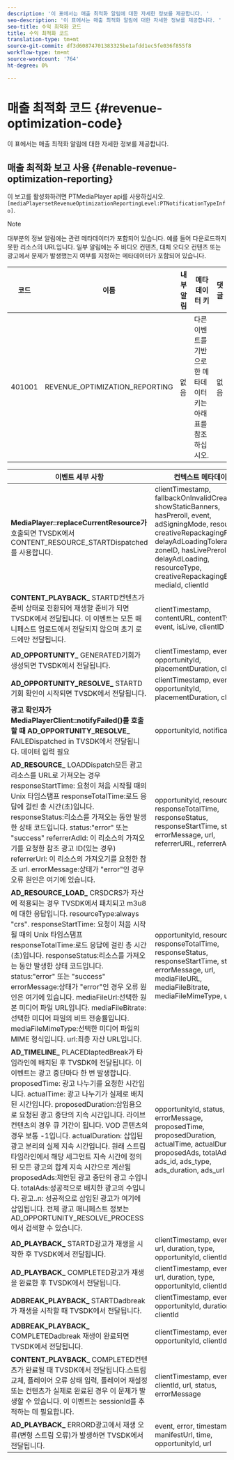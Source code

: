```yaml
---
description: '이 표에서는 매출 최적화 알림에 대한 자세한 정보를 제공합니다. '
seo-description: '이 표에서는 매출 최적화 알림에 대한 자세한 정보를 제공합니다. '
seo-title: 수익 최적화 코드
title: 수익 최적화 코드
translation-type: tm+mt
source-git-commit: df3d60874701383325be1afdd1ec5fe036f855f8
workflow-type: tm+mt
source-wordcount: '764'
ht-degree: 0%

---
```



# 매출 최적화 코드 {#revenue-optimization-code}

이 표에서는 매출 최적화 알림에 대한 자세한 정보를 제공합니다.

## 매출 최적화 보고 사용 {#enable-revenue-optimization-reporting}

이 보고를 활성화하려면 PTMediaPlayer api를 사용하십시오.`[mediaPlayersetRevenueOptimizationReportingLevel:PTNotificationTypeInfo]`.

>[!NOTE]
>
>대부분의 정보 알림에는 관련 메타데이터가 포함되어 있습니다. 예를 들어 다운로드하지 못한 리소스의 URL입니다. 일부 알림에는 주 비디오 컨텐츠, 대체 오디오 컨텐츠 또는 광고에서 문제가 발생했는지 여부를 지정하는 메타데이터가 포함되어 있습니다.

| 코드 | 이름 | 내부 알림 | 메타데이터 키 | 댓글 |
|---|---|---|---|---|
| 401001 | REVENUE_OPTIMIZATION_REPORTING | 없음 | 다른 이벤트를 기반으로 한 메타데이터 키는 아래 표를 참조하십시오. | 없음 |

| 이벤트 세부 사항 | 컨텍스트 메타데이터 |
|---|---|
| **MediaPlayer::replaceCurrentResource가** 호출되면 TVSDK에서 CONTENT_RESOURCE_STARTDispatched를 사용합니다. | clientTimestamp, fallbackOnInvalidCreative, showStaticBanners, hasPreroll, event, adSigningMode, resourceUrl, creativeRepackagingFormat, delayAdLoadingTolerance, zoneID, hasLivePreroll, delayAdLoading, resourceType, creativeRepackagingEnabled, mediaId, clientId |
| **CONTENT_PLAYBACK_** STARTD컨텐츠가 준비 상태로 전환되어 재생할 준비가 되면 TVSDK에서 전달됩니다. 이 이벤트는 모든 매니페스트 업로드에서 전달되지 않으며 초기 로드에만 전달됩니다. | clientTimestamp, contentURL, contentType, event, isLive, clientID |
| **AD_OPPORTUNITY_** GENERATED기회가 생성되면 TVSDK에서 전달됩니다. | clientTimestamp, event, opportunityId, placementDuration, clientId |
| **AD_OPPORTUNITY_RESOLVE_** STARTD기회 확인이 시작되면 TVSDK에서 전달됩니다. | clientTimestamp, event, opportunityId, placementDuration, clientId |
| **광고 확인자가 MediaPlayerClient::notifyFailed()를 호출할 때 AD_OPPORTUNITY_RESOLVE_** FAILEDispatched in TVSDK에서 전달됩니다. 데이터 입력 필요 | opportunityId, notificationAD |
| **AD_RESOURCE_** LOADDispatch모든 광고 리소스를 URL로 가져오는 경우 responseStartTime: 요청이 처음 시작될 때의 Unix 타임스탬프 responseTotalTime:로드 응답에 걸린 총 시간(초)입니다. responseStatus:리소스를 가져오는 동안 발생한 상태 코드입니다. status:&quot;error&quot; 또는 &quot;success&quot; referrerAdId: 이 리소스의 가져오기를 요청한 참조 광고 ID(있는 경우) referrerUrl: 이 리소스의 가져오기를 요청한 참조 url. errorMessage:상태가 &quot;error&quot;인 경우 오류 원인은 여기에 있습니다. | opportunityId, resourceType, responseTotalTime, responseStatus, responseStartTime, status, errorMessage, url, referrerURL, referrerAdId |
| **AD_RESOURCE_LOAD_** CRSDCRS가 자산에 적용되는 경우 TVSDK에서 패치되고 m3u8에 대한 응답입니다. resourceType:always &quot;crs&quot;. responseStartTime: 요청이 처음 시작될 때의 Unix 타임스탬프 responseTotalTime:로드 응답에 걸린 총 시간(초)입니다. responseStatus:리소스를 가져오는 동안 발생한 상태 코드입니다. status:&quot;error&quot; 또는 &quot;success&quot; errorMessage:상태가 &quot;error&quot;인 경우 오류 원인은 여기에 있습니다. mediaFileUrl:선택한 원본 미디어 파일 URL입니다. mediaFileBitrate:선택한 미디어 파일의 비트 전송률입니다. mediaFileMimeType:선택한 미디어 파일의 MIME 형식입니다. url:최종 자산 URL입니다. | opportunityId, resourceType, responseTotalTime, responseStatus, responseStartTime, status, errorMessage, url, mediaFileURL, mediaFileBitrate, mediaFileMimeType, url |
| **AD_TIMELINE_** PLACEDlaptedBreak가 타임라인에 배치된 후 TVSDK에 전달됩니다. 이 이벤트는 광고 중단마다 한 번 발생합니다. proposedTime: 광고 나누기를 요청한 시간입니다. actualTime: 광고 나누기가 실제로 배치된 시간입니다. proposedDuration:삽입용으로 요청된 광고 중단의 지속 시간입니다. 라이브 컨텐츠의 경우 큐 기간이 됩니다. VOD 콘텐츠의 경우 보통 -1입니다. actualDuration: 삽입된 광고 분리의 실제 지속 시간입니다. 원래 스트림 타임라인에서 해당 세그먼트 지속 시간에 정의된 모든 광고의 합계 지속 시간으로 계산됨 proposedAds:제안된 광고 중단의 광고 수입니다. totalAds:성공적으로 배치한 광고의 수입니다. 광고..n: 성공적으로 삽입된 광고가 여기에 삽입됩니다. 전체 광고 매니페스트 정보는 AD_OPPORTUNITY_RESOLVE_PROCESS에서 검색할 수 있습니다. | opportunityId, status, errorMessage, proposedTime, proposedDuration, actualTime, actualDuration, proposedAds, totalAds, ads_id, ads_type, ads_duration, ads_url |
| **AD_PLAYBACK_** STARTD광고가 재생을 시작한 후 TVSDK에서 전달됩니다. | clientTimestamp, event, id, url, duration, type, opportunityId, clientId |
| **AD_PLAYBACK_** COMPLETED광고가 재생을 완료한 후 TVSDK에서 전달됩니다. | clientTimestamp, event, id, url, duration, type, opportunityId, clientId |
| **ADBREAK_PLAYBACK_** STARTDadbreak가 재생을 시작할 때 TVSDK에서 전달됩니다. | clientTimestamp, event, opportunityId, duration, time, clientId |
| **ADBREAK_PLAYBACK_** COMPLETEDadbreak 재생이 완료되면 TVSDK에서 전달됩니다. | clientTimestamp, event, opportunityId, clientId |
| **CONTENT_PLAYBACK_** COMPLETED컨텐츠가 완료될 때 TVSDK에서 전달됩니다.스트림 교체, 플레이어 오류 상태 입력, 플레이어 재설정 또는 컨텐츠가 실제로 완료된 경우 이 문제가 발생할 수 있습니다. 이 이벤트는 sessionId를 추적하는 데 필요합니다. | clientTimestamp, event, clientId, url, status, errorMessage |
| **AD_PLAYBACK_** ERRORD광고에서 재생 오류(변형 스트림 오류)가 발생하면 TVSDK에서 전달됩니다. | event, error, timestamp, manifestUrl, time, opportunityId, url |
